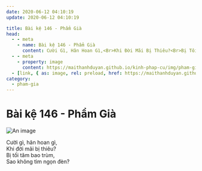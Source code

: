 ```yaml
---
date: 2020-06-12 04:10:19
update: 2020-06-12 04:10:19

title: Bài kệ 146 - Phẩm Già
head:
  - - meta
    - name: Bài kệ 146 - Phẩm Già
      content: Cười Gì, Hân Hoan Gì,<Br>Khi Đời Mãi Bị Thiêu?<Br>Bị Tối Tăm Bao Trùm,<Br>Sao Không Tìm Ngọn Đèn?<Br>
  - - meta
    - property: image
      content: https://maithanhduyan.github.io/kinh-phap-cu/img/pham-gia/pham-gia-146.jpg
  - [link, { as: image, rel: preload, href: https://maithanhduyan.github.io/kinh-phap-cu/img/pham-gia/pham-gia-146.jpg }]
category:
  - pham-gia
---
```


# Bài kệ 146 - Phẩm Già

![An image](/img/pham-gia/pham-gia-146.jpg)

Cười gì, hân hoan gì,<br>Khi đời mãi bị thiêu?<br>Bị tối tăm bao trùm,<br>Sao không tìm ngọn đèn?<br>
